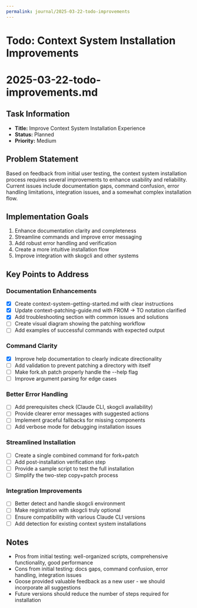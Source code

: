 ```yaml
---
permalink: journal/2025-03-22-todo-improvements
---
```


# Todo: Context System Installation Improvements

# 2025-03-22-todo-improvements.md

## Task Information
- **Title:** Improve Context System Installation Experience
- **Status:** Planned
- **Priority:** Medium

## Problem Statement
Based on feedback from initial user testing, the context system installation process requires several improvements to enhance usability and reliability. Current issues include documentation gaps, command confusion, error handling limitations, integration issues, and a somewhat complex installation flow.

## Implementation Goals
1. Enhance documentation clarity and completeness
2. Streamline commands and improve error messaging
3. Add robust error handling and verification
4. Create a more intuitive installation flow
5. Improve integration with skogcli and other systems

## Key Points to Address

### Documentation Enhancements
- [x] Create context-system-getting-started.md with clear instructions
- [x] Update context-patching-guide.md with FROM → TO notation clarified
- [x] Add troubleshooting section with common issues and solutions
- [ ] Create visual diagram showing the patching workflow
- [ ] Add examples of successful commands with expected output

### Command Clarity
- [x] Improve help documentation to clearly indicate directionality
- [ ] Add validation to prevent patching a directory with itself
- [ ] Make fork.sh patch properly handle the --help flag
- [ ] Improve argument parsing for edge cases

### Better Error Handling
- [ ] Add prerequisites check (Claude CLI, skogcli availability)
- [ ] Provide clearer error messages with suggested actions
- [ ] Implement graceful fallbacks for missing components
- [ ] Add verbose mode for debugging installation issues

### Streamlined Installation
- [ ] Create a single combined command for fork+patch
- [ ] Add post-installation verification step
- [ ] Provide a sample script to test the full installation
- [ ] Simplify the two-step copy+patch process

### Integration Improvements
- [ ] Better detect and handle skogcli environment
- [ ] Make registration with skogcli truly optional
- [ ] Ensure compatibility with various Claude CLI versions
- [ ] Add detection for existing context system installations

## Notes
- Pros from initial testing: well-organized scripts, comprehensive functionality, good performance
- Cons from initial testing: docs gaps, command confusion, error handling, integration issues
- Goose provided valuable feedback as a new user - we should incorporate all suggestions
- Future versions should reduce the number of steps required for installation
